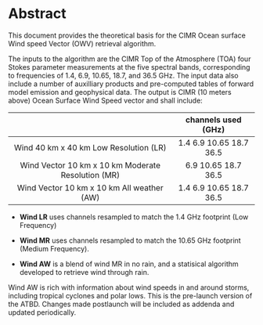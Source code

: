 # Abstract


This document provides the theoretical basis for the CIMR Ocean surface Wind speed Vector (OWV) retrieval algorithm.

The inputs to the algorithm are the CIMR  Top of the Atmosphere (TOA) four Stokes parameter measurements at the five spectral bands, corresponding to frequencies of 1.4, 6.9, 10.65, 18.7, and 36.5 GHz. The input data also include a number of auxilliary products and pre-computed tables of forward model emission and geophysical data. 
The output is CIMR (10 meters above) Ocean Surface Wind Speed vector and shall include: 

|  | channels used (GHz) | 
| :-: | :-: | 
| Wind 40 km x 40 km  Low Resolution (LR) | 1.4 6.9 10.65 18.7 36.5 | 
| Wind Vector 10 km x 10 km Moderate Resolution (MR) | 6.9 10.65 18.7 36.5 | 
| Wind Vector 10 km x 10 km All weather (AW) | 1.4 6.9 10.65 18.7 36.5 | 

- **Wind LR** uses channels resampled to match the 1.4 GHz footprint (Low Frequency)

- **Wind MR** uses channels resampled to match the 10.65 GHz footprint (Medium Frequency).

- **Wind AW** is a blend of wind MR in no rain, and a statisical algorithm developed to retrieve wind through rain. 

Wind AW is rich with information about wind speeds in and around storms, including tropical cyclones and polar lows. This is the pre-launch version of the ATBD. Changes made postlaunch will be included as addenda and updated periodically. 

